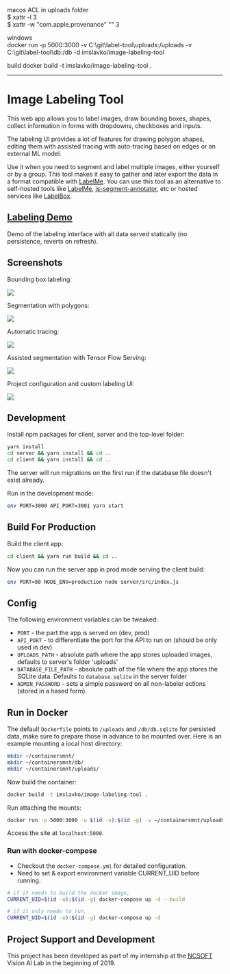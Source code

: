 macos ACL in uploads folder  
$ xattr -l 3  
$ xattr -w "com.apple.provenance" "" 3

windows  
docker run -p 5000:3000 -v C:\git\label-tool\uploads:/uploads -v C:\git\label-tool\db:/db -d imslavko/image-labeling-tool

build
docker build -t imslavko/image-labeling-tool .

---

# Image Labeling Tool

This web app allows you to label images, draw bounding boxes, shapes, collect information in forms with dropdowns, checkboxes and inputs.

The labeling UI provides a lot of features for drawing polygon shapes, editing them with assisted tracing with auto-tracing based on edges or an external ML model.

Use it when you need to segment and label multiple images, either yourself or by a group. This tool makes it easy to gather and later export the data in a format compatible with [LabelMe](https://github.com/wkentaro/labelme). You can use this tool as an alternative to self-hosted tools like [LabelMe](https://github.com/wkentaro/labelme), [js-segment-annotator](https://github.com/kyamagu/js-segment-annotator), etc or hosted services like [LabelBox](https://www.labelbox.com/).

## [Labeling Demo](http://slv.io/label-tool/demo/)

Demo of the labeling interface with all data served statically (no persistence, reverts on refresh).

## Screenshots

Bounding box labeling:

![](./client/src/help/tutorial/bbox-labeling.gif)

Segmentation with polygons:

![](./client/src/help/tutorial/polygon-labeling.gif)

Automatic tracing:

![](./client/src/help/tutorial/auto-tracing.gif)

Assisted segmentation with Tensor Flow Serving:

![](./client/src/help/tutorial/ml-semantic-segmentation.gif)

Project configuration and custom labeling UI:

![](./client/src/help/tutorial/project-page.png)

## Development

Install npm packages for client, server and the top-level folder:

```bash
yarn install
cd server && yarn install && cd ..
cd client && yarn install && cd ..
```

The server will run migrations on the first run if the database file doesn't exist already.

Run in the development mode:

```bash
env PORT=3000 API_PORT=3001 yarn start
```

## Build For Production

Build the client app:

```bash
cd client && yarn run build && cd ..
```

Now you can run the server app in prod mode serving the client build:

```bash
env PORT=80 NODE_ENV=production node server/src/index.js
```

## Config

The following environment variables can be tweaked:

- `PORT` - the part the app is served on (dev, prod)
- `API_PORT` - to differentiate the port for the API to run on (should be only used in dev)
- `UPLOADS_PATH` - absolute path where the app stores uploaded images, defaults to server's folder 'uploads'
- `DATABASE_FILE_PATH` - absolute path of the file where the app stores the SQLite data. Defaults to `database.sqlite` in the server folder
- `ADMIN_PASSWORD` - sets a simple password on all non-labeler actions (stored in a hased form).

## Run in Docker

The default `Dockerfile` points to `/uploads` and `/db/db.sqlite` for persisted data, make sure to prepare those in advance to be mounted over. Here is an example mounting a local host directory:

```bash
mkdir ~/containersmnt/
mkdir ~/containersmnt/db/
mkdir ~/containersmnt/uploads/
```

Now build the container:

```bash
docker build -t imslavko/image-labeling-tool .
```

Run attaching the mounts:

```bash
docker run -p 5000:3000 -u $(id -u):$(id -g) -v ~/containersmnt/uploads:/uploads -v ~/containersmnt/db:/db -d imslavko/image-labeling-tool
```

Access the site at `localhost:5000`.

### Run with docker-compose

- Checkout the `docker-compose.yml` for detailed configuration.
- Need to set & export environment variable CURRENT_UID before running.

```bash
# if it needs to build the docker image,
CURRENT_UID=$(id -u):$(id -g) docker-compose up -d --build

# if it only needs to run,
CURRENT_UID=$(id -u):$(id -g) docker-compose up -d
```

## Project Support and Development

This project has been developed as part of my internship at the [NCSOFT](http://global.ncsoft.com/global/) Vision AI Lab in the beginning of 2019.
